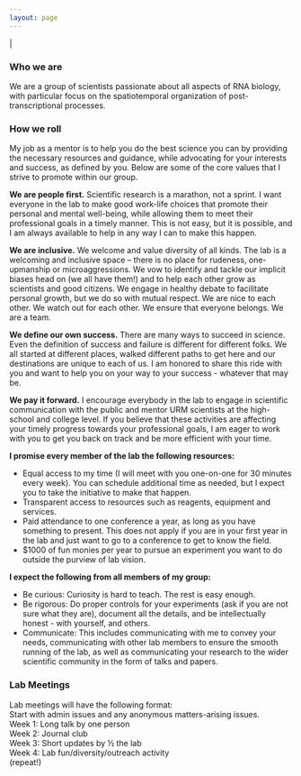 ```yaml
---
layout: page
---
```

|

### Who we are
We are a group of scientists passionate about all aspects of RNA biology, with particular focus on the spatiotemporal organization of post-transcriptional processes.  

### How we roll
My job as a mentor is to help you do the best science you can by providing the necessary resources and guidance, while advocating for your interests and success, as defined by you. Below are some of the core values that I strive to promote within our group.  

**We are people first.** Scientific research is a marathon, not a sprint. I want everyone in the lab to make good work-life choices that promote their personal and mental well-being, while allowing them to meet their professional goals in a timely manner. This is not easy, but it is possible, and I am always available to help in any way I can to make this happen.     

**We are inclusive.** We welcome and value diversity of all kinds. The lab is a welcoming and inclusive space – there is no place for rudeness, one-upmanship or microaggressions. We vow to identify and tackle our implicit biases head on (we all have them!) and to help each other grow as scientists and good citizens. We engage in healthy debate to facilitate personal growth, but we do so with mutual respect. We are nice to each other. We watch out for each other. We ensure that everyone belongs. We are a team.  

**We define our own success.** There are many ways to succeed in science. Even the definition of success and failure is different for different folks. We all started at different places, walked different paths to get here and our destinations are unique to each of us. I am honored to share this ride with you and want to help you on your way to your success - whatever that may be.   

**We pay it forward.** I encourage everybody in the lab to engage in scientific communication with the public and mentor URM scientists at the high-school and college level. If you believe that these activities are affecting your timely progress towards your professional goals, I am eager to work with you to get you back on track and be more efficient with your time.  

**I promise every member of the lab the following resources:**  
*	Equal access to my time (I will meet with you one-on-one for 30 minutes every week). You can schedule additional time as needed, but I expect you to take the initiative to make that happen. 
*	Transparent access to resources such as reagents, equipment and services. 
*	Paid attendance to one conference a year, as long as you have something to present. This does not apply if you are in your first year in the lab and just want to go to a conference to get to know the field.  
*	$1000 of fun monies per year to pursue an experiment you want to do outside the purview of lab vision.  

**I expect the following from all members of my group:**    
* Be curious: Curiosity is hard to teach. The rest is easy enough.  
* Be rigorous: Do proper controls for your experiments (ask if you are not sure what they are), document all the details, and be intellectually honest - with yourself, and others. 
* Communicate: This includes communicating with me to convey your needs, communicating with other lab members to ensure the smooth running of the lab, as well as communicating your research to the wider scientific community in the form of talks and papers.  

### Lab Meetings
Lab meetings will have the following format:  
Start with admin issues and any anonymous matters-arising issues.   
Week 1: Long talk by one person  
Week 2: Journal club  
Week 3: Short updates by ½ the lab  
Week 4: Lab fun/diversity/outreach activity  
(repeat!)  
